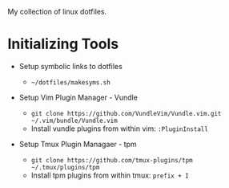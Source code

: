 My collection of linux dotfiles.

# Initializing Tools

 * Setup symbolic links to dotfiles
   * `~/dotfiles/makesyms.sh`

 * Setup Vim Plugin Manager - Vundle
   * `git clone https://github.com/VundleVim/Vundle.vim.git ~/.vim/bundle/Vundle.vim`
   * Install vundle plugins from within vim: `:PluginInstall`

 * Setup Tmux Plugin Managaer - tpm
   * `git clone https://github.com/tmux-plugins/tpm ~/.tmux/plugins/tpm`
   * Install tpm plugins from within tmux: `prefix + I`

